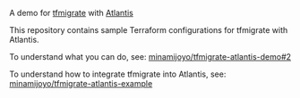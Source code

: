 A demo for [tfmigrate](https://github.com/minamijoyo/tfmigrate) with [Atlantis](https://github.com/runatlantis/atlantis)

This repository contains sample Terraform configurations for tfmigrate with Atlantis.

To understand what you can do, see: [minamijoyo/tfmigrate-atlantis-demo#2](https://github.com/minamijoyo/tfmigrate-atlantis-demo/pull/2)

To understand how to integrate tfmigrate into Atlantis, see: [minamijoyo/tfmigrate-atlantis-example](https://github.com/minamijoyo/tfmigrate-atlantis-example)
